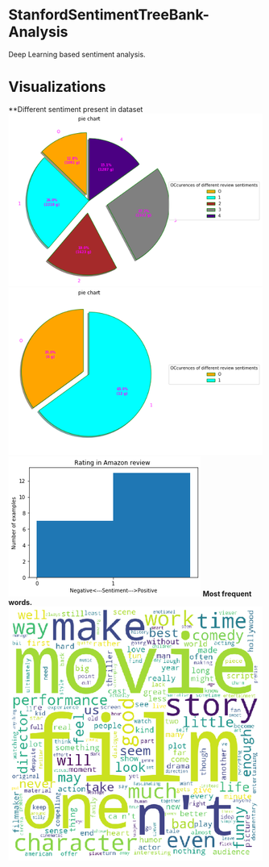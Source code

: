 # StanfordSentimentTreeBank-Analysis
Deep Learning based sentiment analysis.


# Visualizations
**Different sentiment present in dataset
![alt text](/images/pie.png)
![alt text](/images/pi3.png)
![alt text](/images/line.png)
**Most frequent words.**
![alt text](/images/word_cloud.png)
